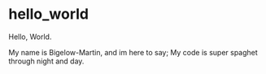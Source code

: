 # hello_world
Hello, World.

My name is Bigelow-Martin, and im here to say; My code is super spaghet through night and day.
